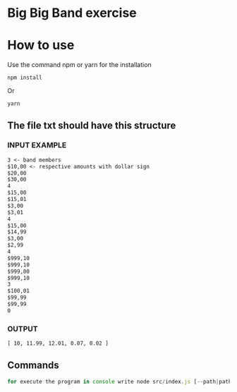 # Big Big Band exercise <h1> How to use

Use the command npm or yarn for the installation

```npm
npm install
```
Or

```yarn 
yarn
```

## The file txt  should have this structure
### INPUT EXAMPLE

```txt
3 <- band members
$10,00 <- respective amounts with dollar sign
$20,00
$30,00
4
$15,00
$15,01
$3,00
$3,01
4
$15,00
$14,99
$3,00
$2,99
4
$999,10
$999,10
$999,00
$999,10
3
$100,01
$99,99
$99,99
0
```

### OUTPUT
```txt
[ 10, 11.99, 12.01, 0.07, 0.02 ]
```

## Commands

```javascript 
for execute the program in console write node src/index.js [--path|path=file location]

```
